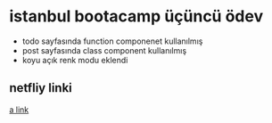 # istanbul bootacamp üçüncü ödev
- todo sayfasında function componenet kullanılmış
- post sayfasında class component  kullanılmış
- koyu açık renk modu eklendi

## netfliy linki
[a link](https://vermillion-cupcake-34be33.netlify.app/)

